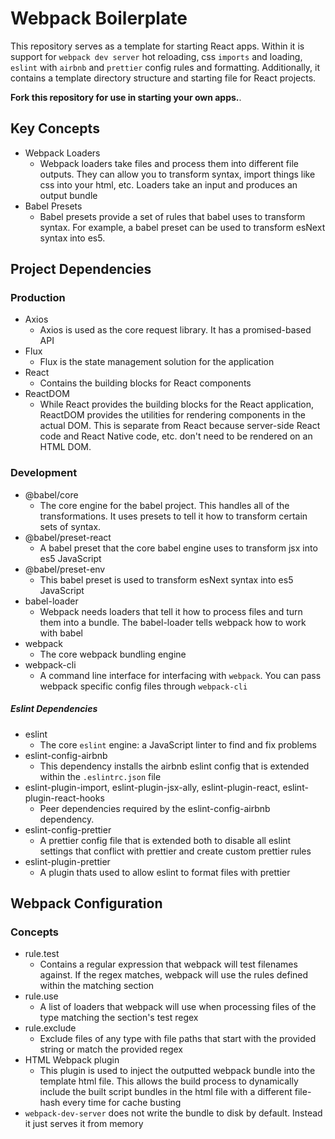 # Webpack Boilerplate

This repository serves as a template for starting React apps. Within it is support for `webpack dev server` hot reloading, css `imports` and loading, `eslint` with `airbnb` and `prettier` config rules and formatting. Additionally, it contains a template directory structure and starting file for React projects.

**Fork this repository for use in starting your own apps.**.

## Key Concepts

- Webpack Loaders
  - Webpack loaders take files and process them into different file outputs. They can allow you to transform syntax, import things like css into your html, etc. Loaders take an input and produces an output bundle
- Babel Presets
  - Babel presets provide a set of rules that babel uses to transform syntax. For example, a babel preset can be used to transform esNext syntax into es5.

## Project Dependencies

### Production

- Axios
  - Axios is used as the core request library. It has a promised-based API
- Flux
  - Flux is the state management solution for the application
- React
  - Contains the building blocks for React components
- ReactDOM
  - While React provides the building blocks for the React application, ReactDOM provides the utilities for rendering components in the actual DOM. This is separate from React because server-side React code and React Native code, etc. don't need to be rendered on an HTML DOM.

### Development

- @babel/core
  - The core engine for the babel project. This handles all of the transformations. It uses presets to tell it how to transform certain sets of syntax.
- @babel/preset-react
  - A babel preset that the core babel engine uses to transform jsx into es5 JavaScript
- @babel/preset-env
  - This babel preset is used to transform esNext syntax into es5 JavaScript
- babel-loader
  - Webpack needs loaders that tell it how to process files and turn them into a bundle. The babel-loader tells webpack how to work with babel
- webpack
  - The core webpack bundling engine
- webpack-cli
  - A command line interface for interfacing with `webpack`. You can pass webpack specific config files through `webpack-cli`

##### Eslint Dependencies

- eslint
  - The core `eslint` engine: a JavaScript linter to find and fix problems
- eslint-config-airbnb
  - This dependency installs the airbnb eslint config that is extended within the `.eslintrc.json` file
- eslint-plugin-import, eslint-plugin-jsx-ally, eslint-plugin-react, eslint-plugin-react-hooks
  - Peer dependencies required by the eslint-config-airbnb dependency.
- eslint-config-prettier
  - A prettier config file that is extended both to disable all eslint settings that conflict with prettier and create custom prettier rules
- eslint-plugin-prettier
  - A plugin thats used to allow eslint to format files with prettier

## Webpack Configuration

### Concepts

- rule.test
  - Contains a regular expression that webpack will test filenames against. If the regex matches, webpack will use the rules defined within the matching section
- rule.use
  - A list of loaders that webpack will use when processing files of the type matching the section's test regex
- rule.exclude
  - Exclude files of any type with file paths that start with the provided string or match the provided regex
- HTML Webpack plugin
  - This plugin is used to inject the outputted webpack bundle into the template html file. This allows the build process to dynamically include the built script bundles in the html file with a different file-hash every time for cache busting
- `webpack-dev-server` does not write the bundle to disk by default. Instead it just serves it from memory
